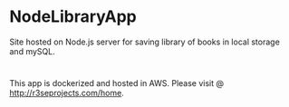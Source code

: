 # NodeLibraryApp
Site hosted on Node.js server for saving library of books in local storage and mySQL.
#
This app is dockerized and hosted in AWS.
Please visit @ http://r3seprojects.com/home.
